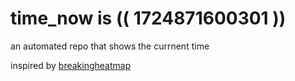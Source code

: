 # time_now is (( 1724871600301 ))

an automated repo that shows the currnent time

inspired by [breakingheatmap](https://github.com/breakingheatmap/breakingheatmap)
